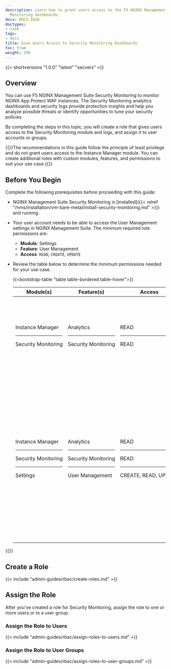 ```yaml
---
description: Learn how to grant users access to the F5 NGINX Management Suite Security
  Monitoring dashboards.
docs: DOCS-1026
doctypes:
- task
tags:
- docs
title: Give Users Access to Security Monitoring Dashboards
toc: true
weight: 200
---
```


{{< shortversions "1.0.0" "latest" "secvers" >}}

## Overview

You can use F5 NGINX Management Suite Security Monitoring to monitor NGINX App Protect WAF instances. The Security Monitoring analytics dashboards and security logs provide protection insights and help you analyze possible threats or identify opportunities to tune your security policies.

By completing the steps in this topic, you will create a role that gives users access to the Security Monitoring module and logs, and assign it to user accounts or groups.

{{<note>}}The recommendations in this guide follow the principle of least privilege and do not grant users access to the Instance Manager module. You can create additional roles with custom modules, features, and permissions to suit your use case.{{</note>}}

## Before You Begin

Complete the following prerequisites before proceeding with this guide:

- NGINX Management Suite Security Monitoring is [installed]({{< relref "/nms/installation/vm-bare-metal/install-security-monitoring.md" >}}) and running.
- Your user account needs to be able to access the User Management settings in NGINX Management Suite.
  The minimum required role permissions are:

  - **Module**: Settings
  - **Feature**: User Management
  - **Access**: `READ`, `CREATE`, `UPDATE`

- Review the table below to determine the minimum permissions needed for your use case.

  {{<bootstrap-table "table table-bordered table-hover">}}

  | Module(s) | Feature(s) | Access | Description |
  |-------|--------|----|--------|
  | Instance&nbsp;Manager <hr> Security&nbsp;Monitoring | Analytics <hr> Security&nbsp;Monitoring | READ <hr> READ  | Read-only access that allows users to view the Security Monitoring dashboards. Users cannot access Instance Manager or Settings.|
  | Instance&nbsp;Manager <hr> Security&nbsp;Monitoring <hr> Settings | Analytics <hr> Security&nbsp;Monitoring <hr>User Management | READ <hr> READ <hr> CREATE,&nbsp;READ,&nbsp;UPDATE| Allows users to view the Security Monitoring dashboards and manage user accounts and roles.<br><br>{{< fa "lightbulb" >}} Recommended for a "super-user" who is responsible for managing other users' access to the security dashboards. This permission set does not allow the user to delete user accounts.|


 {{</bootstrap-table>}}


## Create a Role

{{< include "admin-guides/rbac/create-roles.md" >}}

## Assign the Role

After you've created a role for Security Monitoring, assign the role to one or more users or to a user group.

### Assign the Role to Users

{{< include "admin-guides/rbac/assign-roles-to-users.md" >}}

### Assign the Role to User Groups

{{< include "admin-guides/rbac/assign-roles-to-user-groups.md" >}}
